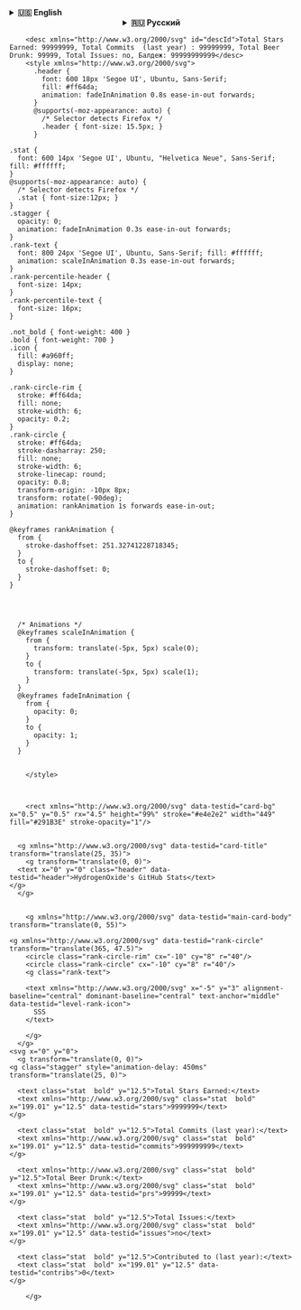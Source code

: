 <details id="english">
<summary><b>🇺🇸 English</b></summary>

<h1  align="center">Hi there, I'm fullstack junior developer looking for work
<img src="https://github.com/blackcater/blackcater/raw/main/images/Hi.gif" height="32"/></h1>
<h3  align="center">Computer science student from Russia 🇷🇺</h3>

</details>



<details align="center" id="русский"> <summary><b>🇷🇺 Русский</b></summary>

<h1 align="center">Привет, я молодой фуллстак разработчик
<img src="https://github.com/blackcater/blackcater/raw/main/images/Hi.gif" height="32"/></h1>
<h3 align="center">Прохожу обучение в московском вузе, ищу работу</h3>

</details>





        <desc xmlns="http://www.w3.org/2000/svg" id="descId">Total Stars Earned: 99999999, Total Commits  (last year) : 99999999, Total Beer Drunk: 99999, Total Issues: no, Балдеж: 99999999999</desc>
        <style xmlns="http://www.w3.org/2000/svg">
          .header {
            font: 600 18px 'Segoe UI', Ubuntu, Sans-Serif;
            fill: #ff64da;
            animation: fadeInAnimation 0.8s ease-in-out forwards;
          }
          @supports(-moz-appearance: auto) {
            /* Selector detects Firefox */
            .header { font-size: 15.5px; }
          }
          
    .stat {
      font: 600 14px 'Segoe UI', Ubuntu, "Helvetica Neue", Sans-Serif; fill: #ffffff;
    }
    @supports(-moz-appearance: auto) {
      /* Selector detects Firefox */
      .stat { font-size:12px; }
    }
    .stagger {
      opacity: 0;
      animation: fadeInAnimation 0.3s ease-in-out forwards;
    }
    .rank-text {
      font: 800 24px 'Segoe UI', Ubuntu, Sans-Serif; fill: #ffffff;
      animation: scaleInAnimation 0.3s ease-in-out forwards;
    }
    .rank-percentile-header {
      font-size: 14px;
    }
    .rank-percentile-text {
      font-size: 16px;
    }
    
    .not_bold { font-weight: 400 }
    .bold { font-weight: 700 }
    .icon {
      fill: #a960ff;
      display: none;
    }

    .rank-circle-rim {
      stroke: #ff64da;
      fill: none;
      stroke-width: 6;
      opacity: 0.2;
    }
    .rank-circle {
      stroke: #ff64da;
      stroke-dasharray: 250;
      fill: none;
      stroke-width: 6;
      stroke-linecap: round;
      opacity: 0.8;
      transform-origin: -10px 8px;
      transform: rotate(-90deg);
      animation: rankAnimation 1s forwards ease-in-out;
    }
    
    @keyframes rankAnimation {
      from {
        stroke-dashoffset: 251.32741228718345;
      }
      to {
        stroke-dashoffset: 0;
      }
    }
  
  

          
      /* Animations */
      @keyframes scaleInAnimation {
        from {
          transform: translate(-5px, 5px) scale(0);
        }
        to {
          transform: translate(-5px, 5px) scale(1);
        }
      }
      @keyframes fadeInAnimation {
        from {
          opacity: 0;
        }
        to {
          opacity: 1;
        }
      }
    
          
        </style>

        

        <rect xmlns="http://www.w3.org/2000/svg" data-testid="card-bg" x="0.5" y="0.5" rx="4.5" height="99%" stroke="#e4e2e2" width="449" fill="#291B3E" stroke-opacity="1"/>

        
      <g xmlns="http://www.w3.org/2000/svg" data-testid="card-title" transform="translate(25, 35)">
        <g transform="translate(0, 0)">
      <text x="0" y="0" class="header" data-testid="header">HydrogenOxide's GitHub Stats</text>
    </g>
      </g>
    

        <g xmlns="http://www.w3.org/2000/svg" data-testid="main-card-body" transform="translate(0, 55)">
          
    <g xmlns="http://www.w3.org/2000/svg" data-testid="rank-circle" transform="translate(365, 47.5)">
        <circle class="rank-circle-rim" cx="-10" cy="8" r="40"/>
        <circle class="rank-circle" cx="-10" cy="8" r="40"/>
        <g class="rank-text">
          
        <text xmlns="http://www.w3.org/2000/svg" x="-5" y="3" alignment-baseline="central" dominant-baseline="central" text-anchor="middle" data-testid="level-rank-icon">
          SSS
        </text>
      
        </g>
      </g>
    <svg x="0" y="0">
      <g transform="translate(0, 0)">
    <g class="stagger" style="animation-delay: 450ms" transform="translate(25, 0)">
      
      <text class="stat  bold" y="12.5">Total Stars Earned:</text>
      <text xmlns="http://www.w3.org/2000/svg" class="stat  bold" x="199.01" y="12.5" data-testid="stars">9999999</text>
    </g>
  </g><g transform="translate(0, 25)">
    <g class="stagger" style="animation-delay: 600ms" transform="translate(25, 0)">
      
      <text class="stat  bold" y="12.5">Total Commits (last year):</text>
      <text xmlns="http://www.w3.org/2000/svg" class="stat  bold" x="199.01" y="12.5" data-testid="commits">999999999</text>
    </g>
  </g><g transform="translate(0, 50)">
    <g class="stagger" style="animation-delay: 750ms" transform="translate(25, 0)">
      
      <text xmlns="http://www.w3.org/2000/svg" class="stat  bold" y="12.5">Total Beer Drunk:</text>
      <text xmlns="http://www.w3.org/2000/svg" class="stat  bold" x="199.01" y="12.5" data-testid="prs">99999</text>
    </g>
  </g><g transform="translate(0, 75)">
    <g class="stagger" style="animation-delay: 900ms" transform="translate(25, 0)">
      
      <text class="stat  bold" y="12.5">Total Issues:</text>
      <text xmlns="http://www.w3.org/2000/svg" class="stat  bold" x="199.01" y="12.5" data-testid="issues">no</text>
    </g>
  </g><g transform="translate(0, 100)">
    <g class="stagger" style="animation-delay: 1050ms" transform="translate(25, 0)">
      
      <text class="stat  bold" y="12.5">Contributed to (last year):</text>
      <text class="stat  bold" x="199.01" y="12.5" data-testid="contribs">0</text>
    </g>
  </g>
    </svg>
  
        </g>
      
